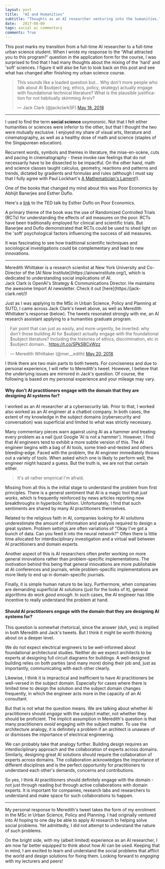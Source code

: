 ```yaml
---
layout: post
title:  "AI and Humanities"
subtitle: "Thoughts as an AI researcher venturing into the humanities."
date:   2017-08-09
tags: social ai commentary
comments: True
---
```


<div class='note note-left'>
	This post marks my transition from a full-time AI researcher to a full-time urban science student. When I wrote my response to the 'What attracted you to this program?' question in the application form for the course, I was surprised to find that I had many thoughts about the mixing of the 'hard' and 'soft' sciences. I figure it will also be fun to look back on this post and see what has changed after finishing my urban science course.
</div>

<blockquote class="twitter-tweet" data-lang="en"><p lang="en" dir="ltr">This sounds like a loaded question but... Why don&#39;t more people who talk about AI $subject (eg, ethics, policy, strategy) actually engage with foundational technical literature? What is the plausible justification for not habitually skimming Arxiv?</p>&mdash; Jack Clark (@jackclarkSF) <a href="https://twitter.com/jackclarkSF/status/997512143695241217?ref_src=twsrc%5Etfw">May 18, 2018</a></blockquote>
<script async src="https://platform.twitter.com/widgets.js" charset="utf-8"></script>

---

I used to find the term **social science** oxymoronic. Not that I felt either humanities or sciences were inferior to the other, but that I thought the two were mutually exclusive. I enjoyed my share of visual arts, literature and cinematography, as well as a healthy dose of math and science (staples of the Singaporean education). 

Recurrent words, symbols and themes in literature, the mise-en-scène, cuts and pacing in cinematography - these invoke raw feelings that do not necessarily have to be dissected to be impactful. On the other hand, math and science classes taught calculus, geometry, reactions and patterns and trends, dictated by gradients and formulas and rules (although I must say that I fully agree with Paul Lockhart's [A Mathematician's Lament](https://www.mimuw.edu.pl/~pawelst/rzut_oka/Zajecia_dla_MISH_2011-12/Lektury_files/LockhartsLament.pdf)!). 

One of the books that changed my mind about this was Poor Economics by Abhijit Banerjee and Esther Duflo. 

<div class='note note-left'>
	Here's a <a href='https://www.youtube.com/watch?v=0zvrGiPkVcs'>link</a> to the TED talk by Esther Duflo on Poor Economics.
</div>

A primary theme of the book was the use of Randomized Controlled Trials (RCTs) for understanding the effects of aid measures on the poor. RCTs have been traditionally employed for clinical and scientific trials. But Banerjee and Duflo demonstrated that RCTs could be used to shed light on the 'soft' psychological factors influencing the success of aid measures.

It was fascinating to see how traditional scientific techniques and sociological investigations could be complementary and lead to new innovations.

---

<div class='note note-left'>
	Meredith Whittaker is a research scientist at New York University and Co-Director of the [AI Now Institute](https://ainowinstitute.org/), which is dedicated to understanding social implications of AI. 
</div>

<div class='note note-right'>
	Jack Clark is OpenAI's Strategy & Communications Director. He maintains the awesome Import AI newsletter. Check it out [here](https://jack-clark.net/)!
</div>

Just as I was applying to the MSc in Urban Science, Policy and Planning at SUTD, I came across Jack Clark's tweet above, as well as Meredith Whittaker's response (below). The tweets resonated strongly with me, an AI research assistant applying to a humanities graduate program.

<blockquote class="twitter-tweet" data-lang="en" style='margin:auto;'><p lang="en" dir="ltr">Fair point that can just as easily, and more urgently, be inverted: why don&#39;t those building AI for $subject actually engage with the foundational $subject literature? Including the histories of ethics, discrimination, etc in $subject domain... <a href="https://t.co/SPkSBCxWzz">https://t.co/SPkSBCxWzz</a></p>&mdash; Meredith Whittaker (@mer__edith) <a href="https://twitter.com/mer__edith/status/998211595879833602?ref_src=twsrc%5Etfw">May 20, 2018</a></blockquote>
<script async src="https://platform.twitter.com/widgets.js" charset="utf-8"></script>

I think there are two main parts to both tweets. For conciseness and due to personal experience, I will refer to Meredith's tweet. However, I believe that the underlying issues are mirrored in Jack's question. Of course, the following is based on my personal experience and your mileage may vary.

#### Why don't AI practitioners engage with the domain that they are designing AI systems for?

I worked as an AI researcher at a cybersecurity lab. Prior to that, I worked also worked as an AI engineer at a chatbot company. In both cases, the extent of my knowledge in the subject domains (cybersecurity and conversation) was superficial and limited to what was strictly necessary.

Many commentary pieces warn against using AI as a hammer and treating every problem as a nail (just Google 'AI is not a hammer'). However, I find that AI engineers tend to exhibit a more subtle version of this. The AI engineer begins with a bag of AI tools, some tried-and-tested and others bleeding-edge. Faced with the problem, the AI engineer immediately throws out a variety of tools. When asked which one is likely to perform well, the engineer might hazard a guess. But the truth is, we are not that certain either. 

> It's all rather empirical I'm afraid.

Missing from all this is the initial stage to understand the problem from first principles. There is a general sentiment that AI is a magic tool that *just works*, which is frequently reinforced by news articles reporting new breakthroughs in hyperbolic fashion. Unfortunately, I find that such sentiments are shared by many AI practitioners themselves.

Related to the religious faith in AI, companies looking for AI solutions underestimate the amount of information and analysis required to design a great system. Problem settings are often variations of "Okay I've got a bunch of data. Can you feed it into the neural network?" Often there is little time allocated for interdisciplinary investigation and a virtual wall between AI practitioners and domain experts.

Another aspect of this is AI researchers often prefer working on more general innovations rather than problem-specific implementations. The motivation behind this being that general innovations are more publishable at AI conferences and journals, while problem-specific implementations are more likely to end up in domain-specific journals.

Finally, it is simple human nature to be lazy. Furthermore, when companies are demanding superficial AI solutions (just for the looks of it), general algorithms do work *good enough*. In such cases, the AI engineer has little incentive to really understand the problem at hand.

#### Should AI practitioners engage with the domain that they are designing AI systems for?

This question is somewhat rhetorical, since the answer (duh, yes) is implied in both Meredith and Jack's tweets. But I think it might be worth thinking about on a deeper level.

We do not expect electrical engineers to be well-informed about foundational architectural studies. Neither do we expect architects to be experts at designing full circuit diagrams for buildings. A well-designed building relies on both parties (and many more) doing their job and, just as importantly, communicating with each other clearly.

Likewise, I think it is impractical and inefficient to have AI practitioners be well-versed in the subject domain. Especially for cases where there is limited time to design the solution and the subject domain changes frequently, in which the engineer acts more in the capacity of an AI consultant.

But that is not what the question means. We are talking about whether AI practitioners should *engage* with the subject matter, not whether they should be proficient. The implicit assumption in Meredith's question is that many practitioners *avoid* engaging with the subject matter. To use the architecture analogy, it is definitely a problem if an architect is unaware of or dismisses the importance of electrical engineering.

We can probably take that analogy further. Building design requires an interdisciplinary approach and the collaboration of experts across domains. Similarly, designing great AI solutions should require the collaboration of experts across domains. The collaboration acknowledges the importance of different disciplines and is the perfect opportunity for practitioners to understand each other's demands, concerns and contributions.

So yes, I think AI practitioners should definitely engage with the domain - not just through reading but through active collaborations with domain experts. It is important for companies, research labs and researchers to understand and make space for such collaborations to happen.

---

My personal response to Meredith's tweet takes the form of my enrolment in the MSc in Urban Science, Policy and Planning. I had originally ventured into AI hoping to one day be able to apply AI research to helping solve social problems. Yet admittedly, I did not attempt to understand the nature of such problems.

On the bright side, with my (albeit limited) experience as an AI researcher, I am now far better equipped to think about how AI can be used. Keeping that in mind, I am excited to learn and understand the social problems that afflict the world and design solutions for fixing them. Looking forward to *engaging* with my lecturers and peers!




